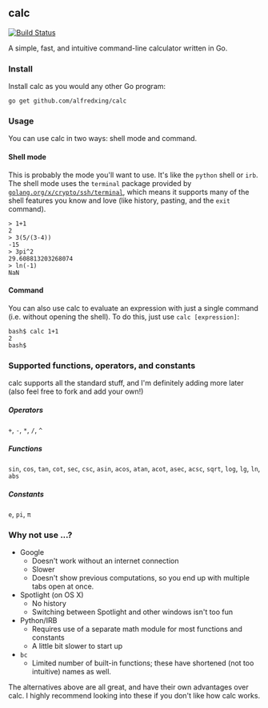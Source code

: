 ## calc

[![Build Status](https://travis-ci.org/alfredxing/calc.svg?branch=master)](https://travis-ci.org/alfredxing/calc)

A simple, fast, and intuitive command-line calculator written in Go.

### Install
Install calc as you would any other Go program:
```
go get github.com/alfredxing/calc
```

### Usage
You can use calc in two ways: shell mode and command.

#### Shell mode
This is probably the mode you'll want to use. It's like the `python` shell or `irb`. The shell mode uses the `terminal` package provided by [`golang.org/x/crypto/ssh/terminal`](https://godoc.org/golang.org/x/crypto/ssh/terminal), which means it supports many of the shell features you know and love (like history, pasting, and the `exit` command).
```shell
> 1+1
2
> 3(5/(3-4))
-15
> 3pi^2
29.608813203268074
> ln(-1)
NaN
```

#### Command
You can also use calc to evaluate an expression with just a single command (i.e. without opening the shell). To do this, just use `calc [expression]`:
```shell
bash$ calc 1+1
2
bash$
```

### Supported functions, operators, and constants
calc supports all the standard stuff, and I'm definitely adding more later (also feel free to fork and add your own!)

##### Operators
`+`, `-`, `*`, `/`, `^`

##### Functions
`sin`, `cos`, `tan`, `cot`, `sec`, `csc`, `asin`, `acos`, `atan`, `acot`, `asec`, `acsc`, `sqrt`, `log`, `lg`, `ln`, `abs`

##### Constants
`e`, `pi`, `π`

### Why not use ...?
- Google
  - Doesn't work without an internet connection
  - Slower
  - Doesn't show previous computations, so you end up with multiple tabs open at once.
- Spotlight (on OS X)
  - No history
  - Switching between Spotlight and other windows isn't too fun
- Python/IRB
  - Requires use of a separate math module for most functions and constants
  - A little bit slower to start up
- `bc`
  - Limited number of built-in functions; these have shortened (not too intuitive) names as well.

The alternatives above are all great, and have their own advantages over calc. I highly recommend looking into these if you don't like how calc works.
